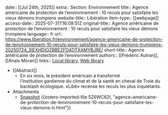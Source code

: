 date:: [[Jul 24th, 2025]]
extra:: Section: Environnement
title:: Agence américaine de protection de l’environnement : 10 reculs pour satisfaire les vieux démons trumpiens
website-title:: Libération
item-type:: [[webpage]]
access-date:: 2025-07-31T16:08:51Z
original-title:: Agence américaine de protection de l’environnement : 10 reculs pour satisfaire les vieux démons trumpiens
language:: fr
url:: https://www.liberation.fr/environnement/agence-americaine-de-protection-de-lenvironnement-10-reculs-pour-satisfaire-les-vieux-demons-trumpiens-20250724_3IEXHDIOZBBEZFD4DTXAMYBJRE/
short-title:: Agence américaine de protection de l’environnement
authors:: [[Frédéric Autran]], [[Anaïs Moran]]
links:: [Local library](zotero://select/library/items/WW6VUJ7T), [Web library](https://www.zotero.org/users/46463/items/WW6VUJ7T)

- [[Abstract]]
	- En six mois, le président américain a transformé l’institution gardienne du climat et de la santé en cheval de Troie du backlash écologique. «Libé» recense les reculs les plus inquiétants.
- Attachments
	- [Snapshot](https://www.liberation.fr/environnement/agence-americaine-de-protection-de-lenvironnement-10-reculs-pour-satisfaire-les-vieux-demons-trumpiens-20250724_3IEXHDIOZBBEZFD4DTXAMYBJRE/) {{zotero-imported-file 5Z6WC62I, "agence-americaine-de-protection-de-lenvironnement-10-reculs-pour-satisfaire-les-vieux-demons-tr.html"}}
